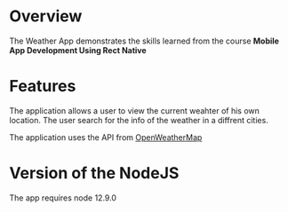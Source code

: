 # Overview

The Weather App demonstrates the skills learned from the course **Mobile App Development Using Rect Native**

# Features

The application allows a user to view the current weahter of his own location. The user search for the info of the weather in a diffrent cities.

The application uses the API from [OpenWeatherMap](https://openweathermap.org/)

# Version of the NodeJS

The app requires node 12.9.0

